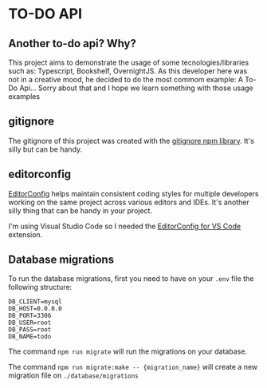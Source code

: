 # TO-DO API

## Another to-do api? Why?

This project aims to demonstrate the usage of some tecnologies/libraries such as: Typescript, Bookshelf, OvernightJS.
As this developer here was not in a creative mood, he decided to do the most commom example: A To-Do Api...
Sorry about that and I hope we learn something with those usage examples

## gitignore

The gitignore of this project was created with the [gitignore npm library](https://www.npmjs.com/package/gitignore).
It's silly but can be handy.

## editorconfig

[EditorConfig](https://editorconfig.org/) helps maintain consistent coding styles for multiple developers working on the same project across various editors and IDEs.
It's another silly thing that can be handy in your project.

I'm using Visual Studio Code so I needed the [EditorConfig for VS Code](https://marketplace.visualstudio.com/items?itemName=EditorConfig.EditorConfig) extension.

## Database migrations

To run the database migrations, first you need to have on your `.env` file the following structure:

```
DB_CLIENT=mysql
DB_HOST=0.0.0.0
DB_PORT=3306
DB_USER=root
DB_PASS=root
DB_NAME=todo
```

The command `npm run migrate` will run the migrations on your database.

The command `npm run migrate:make -- {migration_name}` will create a new migration file on `./database/migrations`

